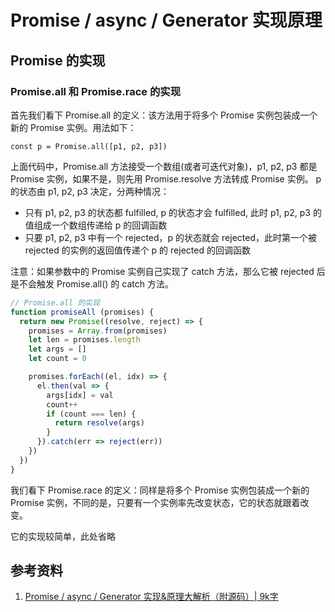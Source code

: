 # Promise / async / Generator 实现原理

## Promise 的实现

### Promise.all 和 Promise.race 的实现

首先我们看下 Promise.all 的定义：该方法用于将多个 Promise 实例包装成一个新的 Promise 实例。用法如下：

```const p = Promise.all([p1, p2, p3])```

上面代码中，Promise.all 方法接受一个数组(或者可迭代对象)，p1, p2, p3 都是 Promise 实例，如果不是，则先用 Promise.resolve 方法转成 Promise 实例。 p 的状态由 p1, p2, p3 决定，分两种情况：

* 只有 p1, p2, p3 的状态都 fulfilled, p 的状态才会 fulfilled, 此时 p1, p2, p3 的值组成一个数组传递给 p 的回调函数
* 只要 p1, p2, p3 中有一个 rejected，p 的状态就会 rejected，此时第一个被 rejected 的实例的返回值传递个 p 的 rejected 的回调函数

注意：如果参数中的 Promise 实例自己实现了 catch 方法，那么它被 rejected 后是不会触发 Promise.all() 的 catch 方法。

```js
// Promise.all 的实现
function promiseAll (promises) {
  return new Promise((resolve, reject) => {
    promises = Array.from(promises)
    let len = promises.length
    let args = []
    let count = 0

    promises.forEach((el, idx) => {
      el.then(val => {
        args[idx] = val
        count++
        if (count === len) {
          return resolve(args)
        }
      }).catch(err => reject(err))
    })
  })
}
```

我们看下 Promise.race 的定义：同样是将多个 Promise 实例包装成一个新的 Promise 实例，不同的是，只要有一个实例率先改变状态，它的状态就跟着改变。

它的实现较简单，此处省略

## 参考资料

1. [Promise / async / Generator 实现&原理大解析（附源码）| 9k字](https://juejin.im/post/5e3b9ae26fb9a07ca714a5cc)
